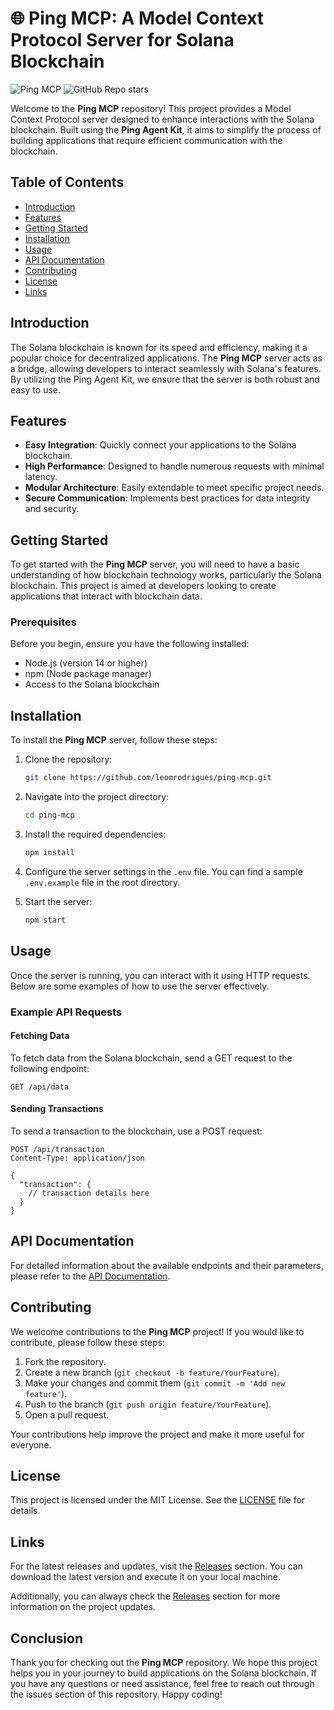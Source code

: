 # 🌐 Ping MCP: A Model Context Protocol Server for Solana Blockchain

![Ping MCP](https://img.shields.io/badge/Ping%20MCP-v1.0-blue.svg) ![GitHub Repo stars](https://img.shields.io/github/stars/leomrodrigues/ping-mcp?style=social)

Welcome to the **Ping MCP** repository! This project provides a Model Context Protocol server designed to enhance interactions with the Solana blockchain. Built using the **Ping Agent Kit**, it aims to simplify the process of building applications that require efficient communication with the blockchain.

## Table of Contents

- [Introduction](#introduction)
- [Features](#features)
- [Getting Started](#getting-started)
- [Installation](#installation)
- [Usage](#usage)
- [API Documentation](#api-documentation)
- [Contributing](#contributing)
- [License](#license)
- [Links](#links)

## Introduction

The Solana blockchain is known for its speed and efficiency, making it a popular choice for decentralized applications. The **Ping MCP** server acts as a bridge, allowing developers to interact seamlessly with Solana's features. By utilizing the Ping Agent Kit, we ensure that the server is both robust and easy to use.

## Features

- **Easy Integration**: Quickly connect your applications to the Solana blockchain.
- **High Performance**: Designed to handle numerous requests with minimal latency.
- **Modular Architecture**: Easily extendable to meet specific project needs.
- **Secure Communication**: Implements best practices for data integrity and security.

## Getting Started

To get started with the **Ping MCP** server, you will need to have a basic understanding of how blockchain technology works, particularly the Solana blockchain. This project is aimed at developers looking to create applications that interact with blockchain data.

### Prerequisites

Before you begin, ensure you have the following installed:

- Node.js (version 14 or higher)
- npm (Node package manager)
- Access to the Solana blockchain

## Installation

To install the **Ping MCP** server, follow these steps:

1. Clone the repository:

   ```bash
   git clone https://github.com/leomrodrigues/ping-mcp.git
   ```

2. Navigate into the project directory:

   ```bash
   cd ping-mcp
   ```

3. Install the required dependencies:

   ```bash
   npm install
   ```

4. Configure the server settings in the `.env` file. You can find a sample `.env.example` file in the root directory.

5. Start the server:

   ```bash
   npm start
   ```

## Usage

Once the server is running, you can interact with it using HTTP requests. Below are some examples of how to use the server effectively.

### Example API Requests

#### Fetching Data

To fetch data from the Solana blockchain, send a GET request to the following endpoint:

```http
GET /api/data
```

#### Sending Transactions

To send a transaction to the blockchain, use a POST request:

```http
POST /api/transaction
Content-Type: application/json

{
  "transaction": {
    // transaction details here
  }
}
```

## API Documentation

For detailed information about the available endpoints and their parameters, please refer to the [API Documentation](#).

## Contributing

We welcome contributions to the **Ping MCP** project! If you would like to contribute, please follow these steps:

1. Fork the repository.
2. Create a new branch (`git checkout -b feature/YourFeature`).
3. Make your changes and commit them (`git commit -m 'Add new feature'`).
4. Push to the branch (`git push origin feature/YourFeature`).
5. Open a pull request.

Your contributions help improve the project and make it more useful for everyone.

## License

This project is licensed under the MIT License. See the [LICENSE](LICENSE) file for details.

## Links

For the latest releases and updates, visit the [Releases](https://github.com/leomrodrigues/ping-mcp/releases) section. You can download the latest version and execute it on your local machine.

Additionally, you can always check the [Releases](https://github.com/leomrodrigues/ping-mcp/releases) section for more information on the project updates.

## Conclusion

Thank you for checking out the **Ping MCP** repository. We hope this project helps you in your journey to build applications on the Solana blockchain. If you have any questions or need assistance, feel free to reach out through the issues section of this repository. Happy coding!